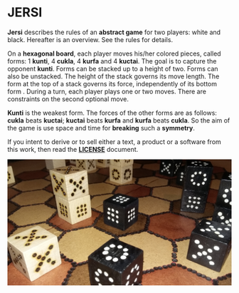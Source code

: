 # JERSI



**Jersi** describes the rules of an **abstract game** for two players: white and black. Hereafter is an overview. See the rules for details.

On a **hexagonal board**, each player moves his/her colored pieces, called forms: 1 **kunti**, 4 **cukla**, 4 **kurfa** and 4 **kuctai**. The goal is to capture the opponent **kunti**. Forms can be stacked up to a height of two. Forms can also be unstacked. The height of the stack governs its move length. The form at the top of a stack governs its force,  independently of its bottom form . During a turn, each player plays one or two moves. There are constraints on the second optional move.

**Kunti** is the weakest form. The forces of the other forms are as follows:  **cukla** beats **kuctai**; **kuctai** beats **kurfa** and **kurfa** beats **cukla**. So the aim of the game is use space and time for **breaking** such a **symmetry**.

If you intent to derive or to sell either a text, a product or a software from this work, then read the [**LICENSE**](./docs/LICENSE.md) document.

![](./pictures/jersi-fait-main.jpg)